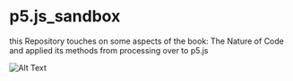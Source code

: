 # p5.js_sandbox
this Repository touches on some aspects of the book: The Nature of Code and applied its methods from processing over to p5.js


![Alt Text](https://giphy.com/gifs/jsNxvCHgGpB7m9gEJ2)
